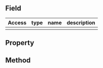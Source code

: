 ## Field

| Access | type | name | description |
| ------ | ---- | ---- | ----------- |
|        |      |      |             |

## Property

## Method

## 